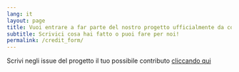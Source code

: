 ```yaml
---
lang: it
layout: page
title: Vuoi entrare a far parte del nostro progetto ufficialmente da contributor?
subtitle: Scrivici cosa hai fatto o puoi fare per noi!
permalink: /credit_form/
---
```



Scrivi negli issue del progetto il tuo possibile contributo [cliccando qui](https://github.com/emergenzeHack/europehelp.info/issues)
